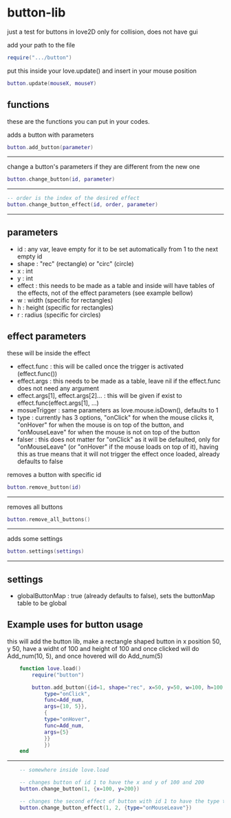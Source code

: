 # button-lib
just a test for buttons in love2D
only for collision, does not have gui

add your path to the file
```lua
require(".../button")
```
put this inside your love.update() and insert in your mouse position
```lua
button.update(mouseX, mouseY)
```
## functions
these are the functions you can put in your codes.

adds a button with parameters
```lua
button.add_button(parameter)
```
<hr>

change a button's parameters if they are different from the new one
```lua
button.change_button(id, parameter)
```
<hr>

```lua
-- order is the index of the desired effect
button.change_button_effect(id, order, parameter)
```
<hr>

## parameters
- id : any var, leave empty for it to be set automatically from 1 to the next empty id
- shape : "rec" (rectangle) or "circ" (circle)
- x : int
- y : int
- effect : this needs to be made as a table and inside will have tables of the effects, not of the effect parameters (see example bellow)
- w : width (specific for rectangles)
- h : height (specific for rectangles)
- r : radius (specific for circles)

## effect parameters
these will be inside the effect
- effect.func : this will be called once the trigger is activated (effect.func())
- effect.args : this needs to be made as a table, leave nil if the effect.func does not need any argument
- effect.args[1], effect.args[2]... : this will be given if exist to effect.func(effect.args[1], ...)  
- mosueTrigger : same parameters as love.mouse.isDown(), defaults to 1
- type : currently has 3 options, "onClick" for when the mouse clicks it, "onHover" for when the mouse is on top of the button, and "onMouseLeave" for when the mouse is not on top of the button
- falser : this does not matter for "onClick" as it will be defaulted, only for "onMouseLeave" (or "onHover" if the mouse loads on top of it), having this as true means that it will not trigger the effect once loaded, already defaults to false

removes a button with specific id
```lua
button.remove_button(id)
```
<hr>

removes all buttons
```lua
button.remove_all_buttons()
```
<hr>

adds some settings
```lua
button.settings(settings)
```
<hr>

## settings

- globalButtonMap : true (already defaults to false), sets the buttonMap table to be global

## Example uses for button usage
this will add the button lib, make a rectangle shaped button in x position 50, y 50, have a widht of 100 and height of 100 and once clicked will do Add_num(10, 5), and once hovered will do Add_num(5)
```lua
    function love.load()
        require("button")

        button.add_button({id=1, shape="rec", x=50, y=50, w=100, h=100, effect={{
            type="onClick",
            func=Add_num,
            args={10, 5}},
            {
            type="onHover",
            func=Add_num,
            args={5}
            }}
            })
    end
```
<hr>

```lua
    -- somewhere inside love.load

    -- changes button of id 1 to have the x and y of 100 and 200
    button.change_button(1, {x=100, y=200})

    -- changes the second effect of button with id 1 to have the type to "onMouseLeave"
    button.change_button_effect(1, 2, {type="onMouseLeave"})
```